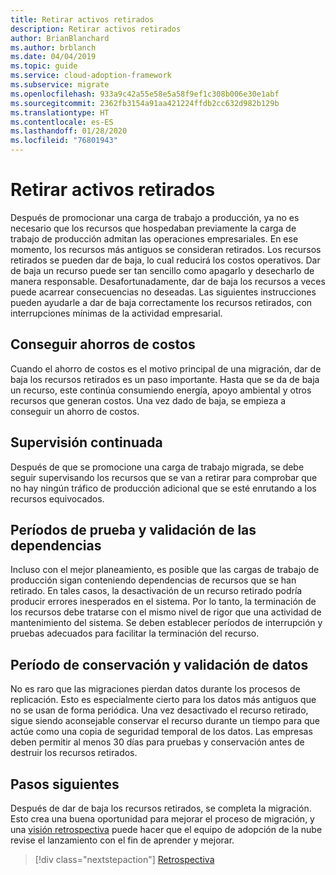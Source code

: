 ```yaml
---
title: Retirar activos retirados
description: Retirar activos retirados
author: BrianBlanchard
ms.author: brblanch
ms.date: 04/04/2019
ms.topic: guide
ms.service: cloud-adoption-framework
ms.subservice: migrate
ms.openlocfilehash: 933a9c42a55e58e5a58f9ef1c308b006e30e1abf
ms.sourcegitcommit: 2362fb3154a91aa421224ffdb2cc632d982b129b
ms.translationtype: HT
ms.contentlocale: es-ES
ms.lasthandoff: 01/28/2020
ms.locfileid: "76801943"
---
```

# <a name="decommission-retired-assets"></a>Retirar activos retirados

Después de promocionar una carga de trabajo a producción, ya no es necesario que los recursos que hospedaban previamente la carga de trabajo de producción admitan las operaciones empresariales. En ese momento, los recursos más antiguos se consideran retirados. Los recursos retirados se pueden dar de baja, lo cual reducirá los costos operativos. Dar de baja un recurso puede ser tan sencillo como apagarlo y desecharlo de manera responsable. Desafortunadamente, dar de baja los recursos a veces puede acarrear consecuencias no deseadas. Las siguientes instrucciones pueden ayudarle a dar de baja correctamente los recursos retirados, con interrupciones mínimas de la actividad empresarial.

## <a name="cost-savings-realization"></a>Conseguir ahorros de costos

Cuando el ahorro de costos es el motivo principal de una migración, dar de baja los recursos retirados es un paso importante. Hasta que se da de baja un recurso, este continúa consumiendo energía, apoyo ambiental y otros recursos que generan costos. Una vez dado de baja, se empieza a conseguir un ahorro de costos.

## <a name="continued-monitoring"></a>Supervisión continuada

Después de que se promocione una carga de trabajo migrada, se debe seguir supervisando los recursos que se van a retirar para comprobar que no hay ningún tráfico de producción adicional que se esté enrutando a los recursos equivocados.

## <a name="testing-windows-and-dependency-validation"></a>Períodos de prueba y validación de las dependencias

Incluso con el mejor planeamiento, es posible que las cargas de trabajo de producción sigan conteniendo dependencias de recursos que se han retirado. En tales casos, la desactivación de un recurso retirado podría producir errores inesperados en el sistema. Por lo tanto, la terminación de los recursos debe tratarse con el mismo nivel de rigor que una actividad de mantenimiento del sistema. Se deben establecer períodos de interrupción y pruebas adecuados para facilitar la terminación del recurso.

## <a name="holding-period-and-data-validation"></a>Período de conservación y validación de datos

No es raro que las migraciones pierdan datos durante los procesos de replicación. Esto es especialmente cierto para los datos más antiguos que no se usan de forma periódica. Una vez desactivado el recurso retirado, sigue siendo aconsejable conservar el recurso durante un tiempo para que actúe como una copia de seguridad temporal de los datos. Las empresas deben permitir al menos 30 días para pruebas y conservación antes de destruir los recursos retirados.

## <a name="next-steps"></a>Pasos siguientes

Después de dar de baja los recursos retirados, se completa la migración. Esto crea una buena oportunidad para mejorar el proceso de migración, y una [visión retrospectiva](./retrospective.md) puede hacer que el equipo de adopción de la nube revise el lanzamiento con el fin de aprender y mejorar.

> [!div class="nextstepaction"]
> [Retrospectiva](./retrospective.md)

